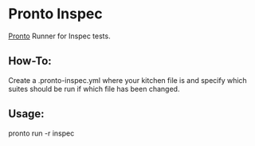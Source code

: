 Pronto Inspec
=============
[Pronto](https://github.com/prontolabs/pronto) Runner for Inspec tests.

How-To:
-------

Create a .pronto-inspec.yml where your kitchen file is and specify which suites should be run if which file has been changed.

Usage:
------

pronto run -r inspec
